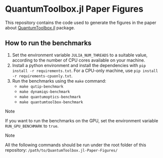 # QuantumToolbox.jl Paper Figures

This repository contains the code used to generate the figures in the paper about [QuantumToolbox.jl](https://github.com/qutip/QuantumToolbox.jl) package.

## How to run the benchmarks

1. Set the environment variable `JULIA_NUM_THREADS` to a suitable value, according to the number of CPU cores available on your machine.
2. Install a python environment and install the dependencies with `pip install -r requirements.txt`. For a CPU-only machine, use `pip install -r requirements-cpuonly.txt`.
3. Run the benchmarks using the `make` command:
    - `make qutip-benchmark`
    - `make dynamiqs-benchmark`
    - `make quantumoptics-benchmark`
    - `make quantumtoolbox-benchmark`

> [!NOTE]
> If you want to run the benchmarks on the GPU, set the environment variable `RUN_GPU_BENCHMARK` to `true`.

> [!NOTE]
> All the following commands should be run under the root folder of this repository: `/path/to/QuantumToolbox.jl-Paper-Figures/`

